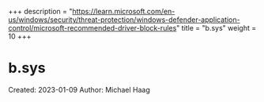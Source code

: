 +++
description = "https://learn.microsoft.com/en-us/windows/security/threat-protection/windows-defender-application-control/microsoft-recommended-driver-block-rules"
title = "b.sys"
weight = 10
+++

# b.sys

Created: 2023-01-09
Author: Michael Haag


